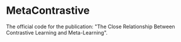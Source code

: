 # MetaContrastive
The official code for the publication: "The Close Relationship Between Contrastive Learning and Meta-Learning".
